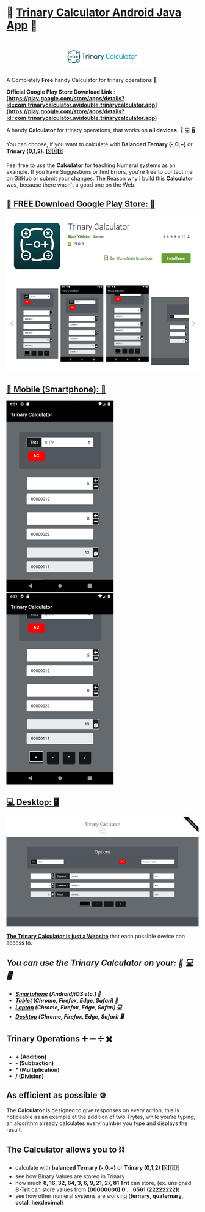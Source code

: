 # 📱 [Trinary Calculator Android Java App](https://play.google.com/store/apps/details?id=com.trinarycalculator.ayidouble.trinarycalculator.app) 📱

<h1 align=center>
<img src="Images/logo-horizontal.png" width=40%>
</h1>

A Completely **Free** handy Calculator for trinary operations 📱

**Official Google Play Store Download Link** : **[https://play.google.com/store/apps/details?id=com.trinarycalculator.ayidouble.trinarycalculator.app](https://play.google.com/store/apps/details?id=com.trinarycalculator.ayidouble.trinarycalculator.app)**

A handy **Calculator** for trinary operations, that works on **all devices**. 📱 💻 🖥

You can choose, if you want to calculate with **Balanced Ternary (-,0,+)** or **Trinary (0,1,2)**. 0️⃣1️⃣2️⃣ 

Feel free to use the **Calculator** for teaching Numeral systems as an example.
If you have Suggestions or find Errors, you're free to contact me on GitHub or submit your changes.
The Reason why I build this **Calculator** was, because there wasn't a good one on the Web.

## [📱 FREE Download Google Play Store: 📱](https://play.google.com/store/apps/details?id=com.trinarycalculator.ayidouble.trinarycalculator.app)
![Free Google Play Store Trinary Calculator Addition Subtraction Multiplication Division NOT AND OR XOR Mobile (Smartphone)](Images/Trinary-Calculator-Google-Play.png)

## [📱 Mobile (Smartphone): 📱](https://ayidouble.github.io/Trinary-Calculator-JavaScript)
![Trinary Calculator Addition Subtraction Multiplication Division NOT AND OR XOR Mobile (Smartphone)](Images/Trinary-Calculator-Android_1.png)
![Trinary Calculator Addition Subtraction Multiplication Division NOT AND OR XOR Mobile (Smartphone)](Images/Trinary-Calculator-Android_2.png)

## [💻 Desktop: 🖥](https://ayidouble.github.io/Trinary-Calculator-JavaScript)
![Trinary Calculator Addition Subtraction Multiplication Division NOT AND OR XOR](Images/Trinary-Calculator-v1-Image.png)

**[The Trinary Calculator is just a Website](https://ayidouble.github.io/Trinary-Calculator-JavaScript)** that each possible device can access to.</br>
## ***You can use the Trinary Calculator on your: 📱 💻 🖥***
- ***[Smartphone](https://ayidouble.github.io/Trinary-Calculator-JavaScript) (Android/iOS etc.) 📱***
- ***[Tablet](https://ayidouble.github.io/Trinary-Calculator-JavaScript) (Chrome, Firefox, Edge, Safari) 📱***
- ***[Laptop](https://ayidouble.github.io/Trinary-Calculator-JavaScript) (Chrome, Firefox, Edge, Safari) 💻***
- ***[Desktop](https://ayidouble.github.io/Trinary-Calculator-JavaScript) (Chrome, Firefox, Edge, Safari) 🖥***

## Trinary Operations ➕ ➖ ➗ ✖️

- **\+ (Addition)**
- **\- (Subtraction)**
- **\* (Multiplication)**
- **\/ (Division)**

## As efficient as possible ⚙️

The **Calculator** is designed to give responses on every action,
this is noticeable as an example at the addition of two Trytes,
while you're typing, an algorithm already calculates every number you type and displays the result.

## The Calculator allows you to ⛓

- calculate with **balanced Ternary (-,0,+)** or **Trinary (0,1,2)** 0️⃣1️⃣2️⃣ 
- see how Binary Values are stored in Trinary
- how much **8, 16, 32, 64, 3, 6, 9, 21, 27, 81 Trit** can store, (ex. unsigned **8-Trit** can store values from **(00000000) 0 ... 6561 (22222222)**)
- see how other numeral systems are working (**ternary**, **quaternary**, **octal**, **hexdecimal**)
